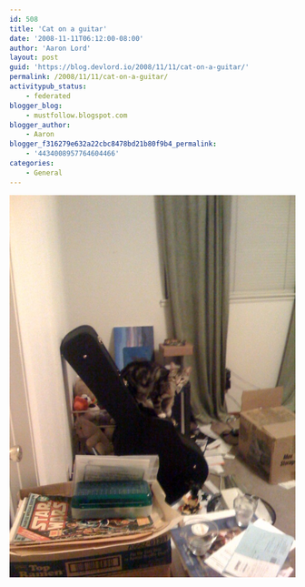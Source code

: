 ```yaml
---
id: 508
title: 'Cat on a guitar'
date: '2008-11-11T06:12:00-08:00'
author: 'Aaron Lord'
layout: post
guid: 'https://blog.devlord.io/2008/11/11/cat-on-a-guitar/'
permalink: /2008/11/11/cat-on-a-guitar/
activitypub_status:
    - federated
blogger_blog:
    - mustfollow.blogspot.com
blogger_author:
    - Aaron
blogger_f316279e632a22cbc8478bd21b80f9b4_permalink:
    - '4434008957764604466'
categories:
    - General
---
```


<p class="mobile-photo"><a href="/assets/img/2011/10/photo-780912.jpg"><img src="/assets/img/2011/10/photo-780912.jpg?w=225" border="0" alt="" /></a></p><div class="blogger-post-footer"><img width='1' height='1' src='' alt='' /></div>